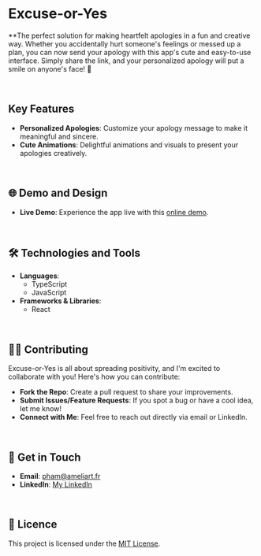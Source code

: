 # Excuse-or-Yes

**The perfect solution for making heartfelt apologies in a fun and creative way. Whether you accidentally hurt someone's feelings or messed up a plan, you can now send your apology with this app's cute and easy-to-use interface. Simply share the link, and your personalized apology will put a smile on anyone's face! 🌟

<br/>

## Key Features
- **Personalized Apologies**: Customize your apology message to make it meaningful and sincere.
- **Cute Animations**: Delightful animations and visuals to present your apologies creatively.

<br/>

## 🌐 Demo and Design
- **Live Demo**: Experience the app live with this [online demo](https://ap-excuse-or-yes.vercel.app/).

<br/>

## 🛠️ Technologies and Tools
- **Languages**: 
  - TypeScript
  - JavaScript
- **Frameworks & Libraries**:
  - React

<br/>

## 👨‍💻 Contributing
Excuse-or-Yes is all about spreading positivity, and I'm excited to collaborate with you! Here's how you can contribute:
- **Fork the Repo**: Create a pull request to share your improvements.
- **Submit Issues/Feature Requests**: If you spot a bug or have a cool idea, let me know!
- **Connect with Me**: Feel free to reach out directly via email or LinkedIn.

<br/>

## 📩 Get in Touch
- **Email**: [pham@ameliart.fr](mailto:pham@ameliart.fr)
- **LinkedIn**: [My LinkedIn](https://linkedin.com/in/your-profile)

<br/>

## 📜 Licence
This project is licensed under the [MIT License](https://opensource.org/licenses/MIT).
